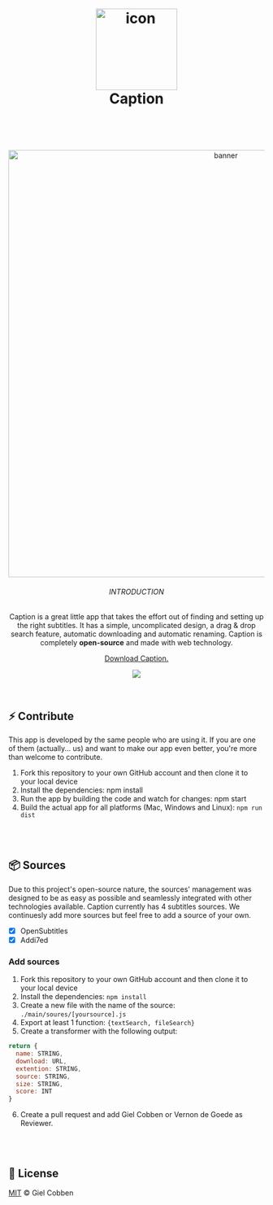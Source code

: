 <h1 align="center">
  <img src="https://getcaption.co/CaptionIcon.png" width="160" alt="icon"><br>
  Caption
  <br>
  <br>
</h1>
<br>
<p align="center">  
  <img src="https://getcaption.co/CaptionCover.png" width="840" alt="banner">
  <br>
  <h6 align="center">INTRODUCTION</h6>
  <p align="center">Caption is a great little app that takes the effort out of finding and setting up the right subtitles. It has a simple, uncomplicated design, a drag &amp; drop search feature, automatic downloading and automatic renaming. Caption is completely <strong>open-source</strong> and made with web technology.</p>
 <p align="center"><a href="https://getcaption.co">Download Caption.</a></p>
 <p align="center"><img src="https://img.shields.io/github/downloads/gielcobben/Caption/total.svg" /></p>
</p>
<br>

## ⚡️ Contribute
This app is developed by the same people who are using it. If you are one of them (actually... us) and want to make our app even better, you're more than welcome to contribute.

1. Fork this repository to your own GitHub account and then clone it to your local device
2. Install the dependencies: npm install
3. Run the app by building the code and watch for changes: npm start
4. Build the actual app for all platforms (Mac, Windows and Linux): `npm run dist`

<br>
<br>

## 📦 Sources
Due to this project's open-source nature, the sources' management was designed to be as easy as possible and seamlessly integrated with other technologies available. Caption currently has 4 subtitles sources. We continuesly add more sources but feel free to add a source of your own.

- [x] OpenSubtitles
- [x] Addi7ed

### Add sources
1. Fork this repository to your own GitHub account and then clone it to your local device
2. Install the dependencies: `npm install`
3. Create a new file with the name of the source: `./main/soures/[yoursource].js`
4. Export at least 1 function: `{textSearch, fileSearch}`
5. Create a transformer with the following output:
```js
return {
  name: STRING,
  download: URL,
  extention: STRING,
  source: STRING,
  size: STRING,
  score: INT
}
```
6. Create a pull request and add Giel Cobben or Vernon de Goede as Reviewer.

<br>
<br>

## 🔑 License

[MIT](https://github.com/gielcobben/Caption/blob/master/LICENSE) © Giel Cobben